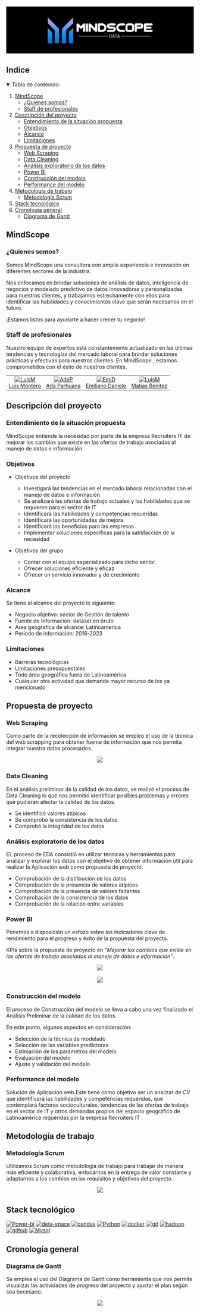 
<p align="center">
  <img src="https://github.com/emilianod98/MindScope-LaborMarketTrends/blob/main/src/MindScope.png">
</p>


<!-- TABLA DE CONTENIDO -->
## Indice
<details open="open">
  <summary>Tabla de contenido: </summary>
  <ol>
    <li>
      <a href="#MindScope">MindScope</a>
      <ul>
        <li><a href="#Quienes-somos">¿Quienes somos?</a></li>
        <li><a href="#Staff-de-profesionales">Staff de profesionales</a></li>
      </ul>
    </li>
    <li>
      <a href="#Descripción-del-proyecto">Descripción del proyecto</a>
      <ul>
        <li><a href="#Entendimiento-de-la-situación-propuesta">Entendimiento de la situación propuesta</a></li>
        <li><a href="#Objetivos">Objetivos</a></li>
        <li><a href="#Alcance">Alcance</a></li>
        <li><a href="#Limitaciones">Limitaciones</a></li>
      </ul>
    </li>
    <li>
      <a href="#Propuesta-de-proyecto">Propuesta de proyecto</a>
      <ul>
        <li><a href="#web-scraping">Web Scraping</a></li>
        <li><a href="#data-cleaning">Data Cleaning</a></li>
        <li><a href="#Analisis-exploratorio-de-los-datos">Análisis exploratorio de los datos</a></li>
        <li><a href="#Power-BI">Power BI</a></li>
        <li><a href="#Construccion-del-modelo">Construcción del modelo</a></li>
        <li><a href="#performance-del-modelo">Performance del modelo</a></li>
      </ul>
    </li>
    <li>
      <a href="#Metodología-de-trabajo">Metodología de trabajo</a>
      <ul>
        <li><a href="#Metodología-Scrum">Metodología Scrum</a></li>
      </ul>
    </li>
    <li>
      <a href="#Stack-tecnológico">Stack tecnológico</a>
    </li>
    <li>
      <a href="#Cronología-general">Cronología general</a>
      <ul>
        <li><a href="#Diagrama-de-Gantt">Diagrama de Gantt</a></li>
      </ul>
    </li>
  </ol>
</details>


## MindScope
### ¿Quienes somos?

Somos MindScope una consultora con amplia experiencia e innovación en diferentes sectores de la industria.

Nos enfocamos en brindar soluciones de análisis de datos, inteligencia de negocios y modelado predictivo de datos innovadoras y personalizadas para nuestros clientes, y trabajamos estrechamente con ellos para identificar las habilidades y conocimientos clave que serán necesarios en el futuro. 

¡Estamos listos para ayudarte a hacer crecer tu negocio!

### Staff de profesionales
Nuestro equipo de expertos está constantemente actualizado en las últimas tendencias y tecnologías del mercado laboral para brindar soluciones prácticas y efectivas para nuestros clientes. En MindScope , estamos comprometidos con el éxito de nuestros clientes. 

<table>
  <tr>
    <td align="center"><a href="https://github.com/luisfer2405"><img src="https://i.ibb.co/KzZwBbQ/LuisM.png" alt="LuisM" width="115" height="115"><br>Luis Montero</a></td>
    <td align="center"><a href="https://github.com/Adapa22"><img src="https://i.ibb.co/ZTJwhht/AdaP.png" alt="AdaP" width="115" height="115"><br>Ada Parhuana</a></td>
    <td align="center"><a href="https://github.com/emilianod98"><img src="https://i.ibb.co/QYMRKCh/EmiD.png" alt="EmiD" width="115" height="115"><br>Emiliano Daniele</a></td>
    <td align="center"><a href="https://github.com/Matt-CB"><img src="https://i.ibb.co/86sDzzn/MatiasB.png" alt="LuisM" width="115" height="115"><br>Matias Benitez</a></td>
  </tr>
</table>

## Descripción del proyecto
### Entendimiento de la situación propuesta
MindScope entiende la necesidad por parte de la empresa Recruiters IT  de mejorar los cambios que existe en las ofertas de trabajo asociadas al manejo de datos e información.

### Objetivos
+ Objetivos del proyecto
  + Investigará las tendencias en el mercado laboral relacionadas con el manejo de datos e información
  + Se analizará las ofertas de trabajo actuales y las habilidades que se requieren para el sector de IT
  + Identificará las habilidades y competencias requeridas
  + Identificará las oportunidades de mejora
  + Identificará los beneficios para las empresas
  + Implementar soluciones específicas para la satisfacción de la necesidad

+ Objetivos del grupo
  + Contar con el equipo especializado para dicho sector.
  + Ofrecer soluciones eficiente y eficaz 
  + Ofrecer un servicio innovador y de crecimiento 

### Alcance
Se tiene al alcance del proyecto lo siguiente:
+ Negocio objetivo: sector de Gestión de talento 
+ Fuente de información: dataset en bruto
+ Area geografica de alcance: Latinoamerica 
+ Periodo de información: 2016-2023

### Limitaciones
+ Barreras tecnológicas 
+ Limitaciones presupuestales
+ Todo área geográfica fuera de Latinoamérica
+ Cualquier otra actividad que demande mayor recurso de los ya mencionado

## Propuesta de proyecto
### Web Scraping
Como parte de la recolección de información se empleo el uso de la técnica del web scrapping para obtener fuente de información que nos permita integrar nuestra datos procesados.

<p align="center">
  <img src="https://i.ibb.co/VjZ55kw/Scrapping.png">
</p>

### Data Cleaning
En el análisis preliminar de la calidad de los datos, se realizó el proceso de Data Cleaning lo que nos permitió identificar posibles problemas y errores que pudieran afectar la calidad de los datos. 

+ Se identificó valores atípicos
+ Se comprobó la consistencia de los datos
+ Comprobó la integridad de los datos 

### Análisis exploratorio de los datos
EL proceso de EDA consistió en utilizar técnicas y herramientas para analizar y explorar los datos con el objetivo de obtener información útil para realizar la Aplicación web como propuesta de proyecto.

+ Comprobación de la distribución de los datos
+ Comprobación de la presencia de valores atípicos
+ Comprobación de la presencia de valores faltantes
+ Comprobación de la consistencia de los datos
+ Comprobación de la relación entre variables

### Power BI
Ponemos a disposición un esfozo sobre los indicadores clave de rendimiento para el progreso y éxito de la propuesta del proyecto.  

KPIs sobre la propuesta de proyecto en *"Mejorar los cambios que existe en las ofertas de trabajo asociadas al manejo de datos e información"*.

<p align="center">
  <img src="https://i.ibb.co/PDWhnB9/kpi1.png">
</p>

<p align="center">
  <img src="https://i.ibb.co/RSjHMrt/kpi2.png">
</p>

### Construcción del modelo
El proceso de Construcción del modelo se lleva a cabo una vez finalizado el Análisis Preliminar de la calidad de los datos.

En este punto, algunos aspectos en consideración:
+ Selección de la técnica de modelado
+ Selección de las variables predictoras
+ Estimación de los parámetros del modelo
+ Evaluación del modelo
+ Ajuste y validación del modelo

### Performance del modelo
Solución de Aplicación web.Este tiene como objetivo ser un analizar de CV que identificará las habilidades y competencias requeridas, que contemplará factores socioculturales, tendencias de las ofertas de trabajo en el sector de IT y otros demandas propios del espacio geográfico de Latinoamérica requeridas por la empresa Recruiters IT .

## Metodología de trabajo
### Metodología Scrum

Utilizamos Scrum como metodología de trabajo para trabajar de manera más eficiente y colaborativa, enfocarnos en la entrega de valor constante y adaptarnos a los cambios en los requisitos y objetivos del proyecto.

<p align="center">
  <img src="https://i.ibb.co/2KQhQF2/scrum.png">
</p>

## Stack tecnológico
<a href="https://powerbi.microsoft.com"><img src="https://i.ibb.co/HF04J5w/power-bi.png" alt="Power-bi" width="60" height="40"></a>
<a href="https://deta.space"><img src="https://i.ibb.co/NSwt4rV/deta-space.png" alt="deta-space" width="40" height="40"></a>
<a href="https://pandas.pydata.org"><img src="https://i.ibb.co/VMLxsSr/pandas.png" alt="pandas" width="100" height="40"></a>
<a href="https://www.python.org"><img src="https://i.ibb.co/28qmHj4/python.png" alt="Python" width="50" height="50"></a> 
<a href="https://www.docker.com"><img src="https://i.ibb.co/PWmjkzX/docker.png" alt="docker" width="40" height="40"></a>
<a href="https://git-scm.com"><img src="https://i.ibb.co/xfxgfZ0/git.png" alt="git" width="40" height="40"></a>
<a href="https://hadoop.apache.org"><img src="https://i.ibb.co/zXh0SZX/hadoop.png" alt="hadoop" width="55" height="55"></a>
<a href="https://github.com"><img src="https://i.ibb.co/n1FvNdz/github.png" alt="github" width="40" height="40"></a>
<a href="https://www.mysql.com"><img src="https://i.ibb.co/JKGQ1mf/mysql.png" alt="Mysql" width="40" height="40"></a>

## Cronología general
### Diagrama de Gantt
Se emplea el uso del Diagrama de Gantt como herramienta que nos permite visualizar las actividades de progreso del proyecto y ajustar el plan según sea becesario.

<p align="center">
  <img src="https://i.ibb.co/QdVLWp4/DGantt.png">
</p>
